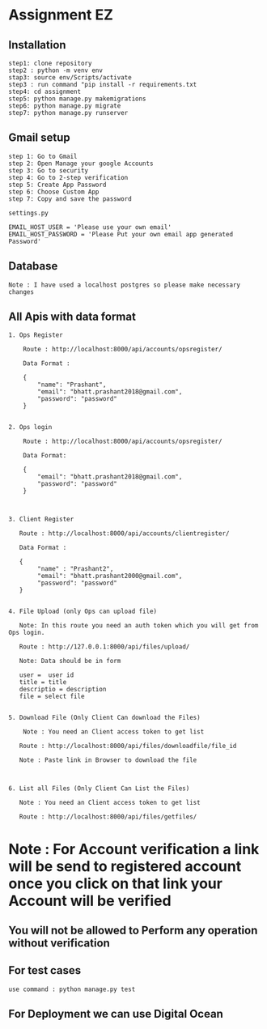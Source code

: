 # Assignment EZ

## Installation 

    step1: clone repository
    step2 : python -m venv env
    stap3: source env/Scripts/activate
    step3 : run command "pip install -r requirements.txt
    step4: cd assignment
    step5: python manage.py makemigrations
    step6: python manage.py migrate
    step7: python manage.py runserver


## Gmail setup

    step 1: Go to Gmail
    step 2: Open Manage your google Accounts
    step 3: Go to security
    step 4: Go to 2-step verification
    step 5: Create App Password
    step 6: Choose Custom App
    step 7: Copy and save the password
    
    settings.py

    EMAIL_HOST_USER = 'Please use your own email'
    EMAIL_HOST_PASSWORD = 'Please Put your own email app generated Password'


## Database
    Note : I have used a localhost postgres so please make necessary changes


## All Apis with data format

    1. Ops Register

        Route : http://localhost:8000/api/accounts/opsregister/

        Data Format : 

        {
            "name": "Prashant",
            "email": "bhatt.prashant2018@gmail.com",
            "password": "password"
        }


    2. Ops login

        Route : http://localhost:8000/api/accounts/opsregister/

        Data Format: 

        {
            "email": "bhatt.prashant2018@gmail.com",
            "password": "password"
        }



    3. Client Register
       
       Route : http://localhost:8000/api/accounts/clientregister/

       Data Format : 

       {
            "name" : "Prashant2",
            "email": "bhatt.prashant2000@gmail.com",
            "password": "password"
       }


    4. File Upload (only Ops can upload file)
       
       Note: In this route you need an auth token which you will get from Ops login.

       Route : http://127.0.0.1:8000/api/files/upload/

       Note: Data should be in form 

       user =  user id
       title = title
       descriptio = description
       file = select file


    5. Download File (Only Client Can download the Files)
       
        Note : You need an Client access token to get list 

       Route : http://localhost:8000/api/files/downloadfile/file_id

       Note : Paste link in Browser to download the file



    6. List all Files (Only Client Can List the Files)

       Note : You need an Client access token to get list 

       Route : http://localhost:8000/api/files/getfiles/ 
    
# Note : For Account verification a link will be send to registered account once you click on that link your Account will be verified

## You will not be allowed to Perform any operation without verification


## For test cases 

    use command : python manage.py test


## For Deployment we can use Digital Ocean 
